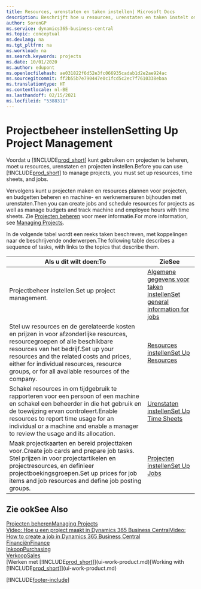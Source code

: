 ```yaml
---
title: Resources, urenstaten en taken instellen| Microsoft Docs
description: Beschrijft hoe u resources, urenstaten en taken instelt om projecten te beheren.
author: SorenGP
ms.service: dynamics365-business-central
ms.topic: conceptual
ms.devlang: na
ms.tgt_pltfrm: na
ms.workload: na
ms.search.keywords: projects
ms.date: 10/01/2020
ms.author: edupont
ms.openlocfilehash: ae031822f6d52e3fc066935cadab1d2e2ae924ac
ms.sourcegitcommit: ff2b55b7e790447e0c1fcd5c2ec7f7610338ebaa
ms.translationtype: HT
ms.contentlocale: nl-BE
ms.lasthandoff: 02/15/2021
ms.locfileid: "5388311"
---
```

# <a name="setting-up-project-management"></a><span data-ttu-id="f7555-103">Projectbeheer instellen</span><span class="sxs-lookup"><span data-stu-id="f7555-103">Setting Up Project Management</span></span>
<span data-ttu-id="f7555-104">Voordat u [!INCLUDE[prod_short](includes/prod_short.md)] kunt gebruiken om projecten te beheren, moet u resources, urenstaten en projecten instellen.</span><span class="sxs-lookup"><span data-stu-id="f7555-104">Before you can use [!INCLUDE[prod_short](includes/prod_short.md)] to manage projects, you must set up resources, time sheets, and jobs.</span></span>

<span data-ttu-id="f7555-105">Vervolgens kunt u projecten maken en resources plannen voor projecten, en budgetten beheren en machine- en werknemersuren bijhouden met urenstaten.</span><span class="sxs-lookup"><span data-stu-id="f7555-105">Then you can create jobs and schedule resources for projects as well as manage budgets and track machine and employee hours with time sheets.</span></span> <span data-ttu-id="f7555-106">Zie [Projecten beheren](projects-manage-projects.md) voor meer informatie.</span><span class="sxs-lookup"><span data-stu-id="f7555-106">For more information, see [Managing Projects](projects-manage-projects.md).</span></span>  

<span data-ttu-id="f7555-107">In de volgende tabel wordt een reeks taken beschreven, met koppelingen naar de beschrijvende onderwerpen.</span><span class="sxs-lookup"><span data-stu-id="f7555-107">The following table describes a sequence of tasks, with links to the topics that describe them.</span></span>

| <span data-ttu-id="f7555-108">Als u dit wilt doen:</span><span class="sxs-lookup"><span data-stu-id="f7555-108">To</span></span> | <span data-ttu-id="f7555-109">Zie</span><span class="sxs-lookup"><span data-stu-id="f7555-109">See</span></span> |
| --- | --- |
| <span data-ttu-id="f7555-110">Projectbeheer instellen.</span><span class="sxs-lookup"><span data-stu-id="f7555-110">Set up project management.</span></span>|[<span data-ttu-id="f7555-111">Algemene gegevens voor taken instellen</span><span class="sxs-lookup"><span data-stu-id="f7555-111">Set general information for jobs</span></span>](projects-how-setup-jobs.md#to-set-general-information-for-jobs)|
| <span data-ttu-id="f7555-112">Stel uw resources en de gerelateerde kosten en prijzen in voor afzonderlijke resources, resourcegroepen of alle beschikbare resources van het bedrijf.</span><span class="sxs-lookup"><span data-stu-id="f7555-112">Set up your resources and the related costs and prices, either for individual resources, resource groups, or for all available resources of the company.</span></span> |[<span data-ttu-id="f7555-113">Resources instellen</span><span class="sxs-lookup"><span data-stu-id="f7555-113">Set Up Resources</span></span>](projects-how-setup-resources.md) |
| <span data-ttu-id="f7555-114">Schakel resources in om tijdgebruik te rapporteren voor een persoon of een machine en schakel een beheerder in die het gebruik en de toewijzing ervan controleert.</span><span class="sxs-lookup"><span data-stu-id="f7555-114">Enable resources to report time usage for an individual or a machine and enable a manager to review the usage and its allocation.</span></span> |[<span data-ttu-id="f7555-115">Urenstaten instellen</span><span class="sxs-lookup"><span data-stu-id="f7555-115">Set Up Time Sheets</span></span>](projects-how-setup-time-sheets.md) |
| <span data-ttu-id="f7555-116">Maak projectkaarten en bereid projecttaken voor.</span><span class="sxs-lookup"><span data-stu-id="f7555-116">Create job cards and prepare job tasks.</span></span> <span data-ttu-id="f7555-117">Stel prijzen in voor projectartikelen en projectresources, en definieer projectboekingsgroepen.</span><span class="sxs-lookup"><span data-stu-id="f7555-117">Set up prices for job items and job resources and define job posting groups.</span></span> |[<span data-ttu-id="f7555-118">Projecten instellen</span><span class="sxs-lookup"><span data-stu-id="f7555-118">Set Up Jobs</span></span>](projects-how-setup-jobs.md) |

## <a name="see-also"></a><span data-ttu-id="f7555-119">Zie ook</span><span class="sxs-lookup"><span data-stu-id="f7555-119">See Also</span></span>

[<span data-ttu-id="f7555-120">Projecten beheren</span><span class="sxs-lookup"><span data-stu-id="f7555-120">Managing Projects</span></span>](projects-manage-projects.md)  
[<span data-ttu-id="f7555-121">Video: Hoe u een project maakt in Dynamics 365 Business Central</span><span class="sxs-lookup"><span data-stu-id="f7555-121">Video: How to create a job in Dynamics 365 Business Central</span></span>](https://www.youtube.com/watch?v=VqaPWr7BWmw)  
[<span data-ttu-id="f7555-122">Financiën</span><span class="sxs-lookup"><span data-stu-id="f7555-122">Finance</span></span>](finance.md)  
[<span data-ttu-id="f7555-123">Inkoop</span><span class="sxs-lookup"><span data-stu-id="f7555-123">Purchasing</span></span>](purchasing-manage-purchasing.md)  
[<span data-ttu-id="f7555-124">Verkoop</span><span class="sxs-lookup"><span data-stu-id="f7555-124">Sales</span></span>](sales-manage-sales.md)  
<span data-ttu-id="f7555-125">[Werken met [!INCLUDE[prod_short](includes/prod_short.md)]](ui-work-product.md)</span><span class="sxs-lookup"><span data-stu-id="f7555-125">[Working with [!INCLUDE[prod_short](includes/prod_short.md)]](ui-work-product.md)</span></span>  


[!INCLUDE[footer-include](includes/footer-banner.md)]
